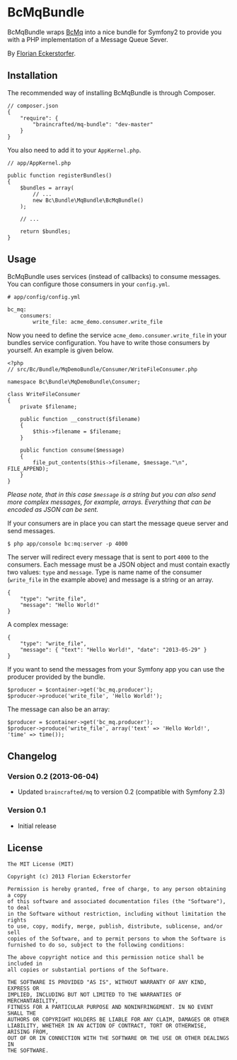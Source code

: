 BcMqBundle
==========

BcMqBundle wraps [BcMq](https://github.com/braincrafted/mq) into a nice bundle for Symfony2 to provide you with a PHP implementation of a Message Queue Sever.

By [Florian Eckerstorfer](http://florianeckerstorfer.com).


Installation
------------

The recommended way of installing BcMqBundle is through Composer.

    // composer.json
    {
        "require": {
            "braincrafted/mq-bundle": "dev-master"
        }
    }

You also need to add it to your `AppKernel.php`.

    // app/AppKernel.php

    public function registerBundles()
    {
        $bundles = array(
            // ...
            new Bc\Bundle\MqBundle\BcMqBundle()
        );

        // ...

        return $bundles;
    }


Usage
-----

BcMqBundle uses services (instead of callbacks) to consume messages. You can configure those consumers in your `config.yml`.

    # app/config/config.yml

    bc_mq:
        consumers:
            write_file: acme_demo.consumer.write_file

Now you need to define the service `acme_demo.consumer.write_file` in your bundles service configuration. You have to write those consumers by yourself. An example is given below.

    <?php
    // src/Bc/Bundle/MqDemoBundle/Consumer/WriteFileConsumer.php

    namespace Bc\Bundle\MqDemoBundle\Consumer;

    class WriteFileConsumer
    {
        private $filename;

        public function __construct($filename)
        {
            $this->filename = $filename;
        }

        public function consume($message)
        {
            file_put_contents($this->filename, $message."\n", FILE_APPEND);
        }
    }

*Please note, that in this case `$message` is a string but you can also send more complex messages, for example, arrays. Everything that can be encoded as JSON can be sent.*

If your consumers are in place you can start the message queue server and send messages.

    $ php app/console bc:mq:server -p 4000

The server will redirect every message that is sent to port `4000` to the consumers. Each message must be a JSON object and must contain exactly two values: `type` and `message`. Type is name name of the consumer (`write_file` in the example above) and message is a string or an array.

    {
        "type": "write_file",
        "message": "Hello World!"
    }

A complex message:

    {
        "type": "write_file",
        "message": { "text": "Hello World!", "date": "2013-05-29" }
    }

If you want to send the messages from your Symfony app you can use the producer provided by the bundle.

    $producer = $container->get('bc_mq.producer');
    $producer->produce('write_file', 'Hello World!');

The message can also be an array:

    $producer = $container->get('bc_mq.producer');
    $producer->produce('write_file', array('text' => 'Hello World!', 'time' => time());


Changelog
---------

### Version 0.2 (2013-06-04)

- Updated `braincrafted/mq` to version 0.2 (compatible with Symfony 2.3)

### Version 0.1

- Initial release

License
-------

    The MIT License (MIT)

    Copyright (c) 2013 Florian Eckerstorfer

    Permission is hereby granted, free of charge, to any person obtaining a copy
    of this software and associated documentation files (the "Software"), to deal
    in the Software without restriction, including without limitation the rights
    to use, copy, modify, merge, publish, distribute, sublicense, and/or sell
    copies of the Software, and to permit persons to whom the Software is
    furnished to do so, subject to the following conditions:

    The above copyright notice and this permission notice shall be included in
    all copies or substantial portions of the Software.

    THE SOFTWARE IS PROVIDED "AS IS", WITHOUT WARRANTY OF ANY KIND, EXPRESS OR
    IMPLIED, INCLUDING BUT NOT LIMITED TO THE WARRANTIES OF MERCHANTABILITY,
    FITNESS FOR A PARTICULAR PURPOSE AND NONINFRINGEMENT. IN NO EVENT SHALL THE
    AUTHORS OR COPYRIGHT HOLDERS BE LIABLE FOR ANY CLAIM, DAMAGES OR OTHER
    LIABILITY, WHETHER IN AN ACTION OF CONTRACT, TORT OR OTHERWISE, ARISING FROM,
    OUT OF OR IN CONNECTION WITH THE SOFTWARE OR THE USE OR OTHER DEALINGS IN
    THE SOFTWARE.
